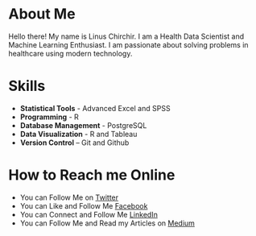 # About Me

Hello there! My name is Linus Chirchir. I am a Health Data Scientist and Machine Learning Enthusiast. I am passionate about solving problems in healthcare using modern technology.

# Skills

- **Statistical Tools** - Advanced Excel and SPSS
- **Programming** - R
- **Database Management** - PostgreSQL
- **Data Visualization** - R and Tableau
- **Version Control** – Git and Github

# How to Reach me Online

- You can Follow Me on [Twitter](https://twitter.com/LinusChirchir)
- You can Like and Follow Me [Facebook](https://www.facebook.com/LinusChirchir)
- You can Connect and Follow Me [LinkedIn](https://www.linkedin.com/in/linuschirchir)
- You can Follow Me and Read my Articles on [Medium](https://linuschirchir.medium.com/)


<!--
**linuschirchir/linuschirchir** is a ✨ _special_ ✨ repository because its `README.md` (this file) appears on your GitHub profile.

Here are some ideas to get you started:

- 🔭 I’m currently working on ...
- 🌱 I’m currently learning ...
- 👯 I’m looking to collaborate on ...
- 🤔 I’m looking for help with ...
- 💬 Ask me about ...
- 📫 How to reach me: ...
- 😄 Pronouns: ...
- ⚡ Fun fact: ...
-->
